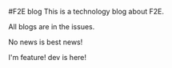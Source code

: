 #F2E blog
This is a technology blog about F2E.


All blogs are in the issues.


No news is best news!

I'm feature!
dev is here!

